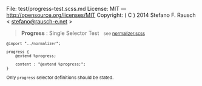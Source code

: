 File:      test/progress-test.scss.md
License:   MIT — http://opensource.org/licenses/MIT
Copyright: ( C ) 2014 Stefano F. Rausch < stefano@rausch-e.net >

> **Progress** : Single Selector Test  
> <small> see [normalizer.scss](../_normalizer.scss.md) </smalll>

    @import "../normalizer";

    progress {
        @extend %progress;

        content : "@extend %progress;";
    }

Only `progress` selector definitions should be stated.
